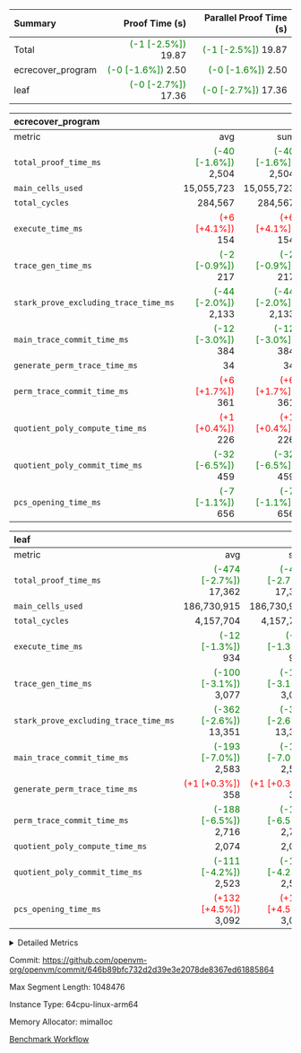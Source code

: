 | Summary | Proof Time (s) | Parallel Proof Time (s) |
|:---|---:|---:|
| Total | <span style='color: green'>(-1 [-2.5%])</span> 19.87 | <span style='color: green'>(-1 [-2.5%])</span> 19.87 |
| ecrecover_program | <span style='color: green'>(-0 [-1.6%])</span> 2.50 | <span style='color: green'>(-0 [-1.6%])</span> 2.50 |
| leaf | <span style='color: green'>(-0 [-2.7%])</span> 17.36 | <span style='color: green'>(-0 [-2.7%])</span> 17.36 |


| ecrecover_program |||||
|:---|---:|---:|---:|---:|
|metric|avg|sum|max|min|
| `total_proof_time_ms ` | <span style='color: green'>(-40 [-1.6%])</span> 2,504 | <span style='color: green'>(-40 [-1.6%])</span> 2,504 | <span style='color: green'>(-40 [-1.6%])</span> 2,504 | <span style='color: green'>(-40 [-1.6%])</span> 2,504 |
| `main_cells_used     ` |  15,055,723 |  15,055,723 |  15,055,723 |  15,055,723 |
| `total_cycles        ` |  284,567 |  284,567 |  284,567 |  284,567 |
| `execute_time_ms     ` | <span style='color: red'>(+6 [+4.1%])</span> 154 | <span style='color: red'>(+6 [+4.1%])</span> 154 | <span style='color: red'>(+6 [+4.1%])</span> 154 | <span style='color: red'>(+6 [+4.1%])</span> 154 |
| `trace_gen_time_ms   ` | <span style='color: green'>(-2 [-0.9%])</span> 217 | <span style='color: green'>(-2 [-0.9%])</span> 217 | <span style='color: green'>(-2 [-0.9%])</span> 217 | <span style='color: green'>(-2 [-0.9%])</span> 217 |
| `stark_prove_excluding_trace_time_ms` | <span style='color: green'>(-44 [-2.0%])</span> 2,133 | <span style='color: green'>(-44 [-2.0%])</span> 2,133 | <span style='color: green'>(-44 [-2.0%])</span> 2,133 | <span style='color: green'>(-44 [-2.0%])</span> 2,133 |
| `main_trace_commit_time_ms` | <span style='color: green'>(-12 [-3.0%])</span> 384 | <span style='color: green'>(-12 [-3.0%])</span> 384 | <span style='color: green'>(-12 [-3.0%])</span> 384 | <span style='color: green'>(-12 [-3.0%])</span> 384 |
| `generate_perm_trace_time_ms` |  34 |  34 |  34 |  34 |
| `perm_trace_commit_time_ms` | <span style='color: red'>(+6 [+1.7%])</span> 361 | <span style='color: red'>(+6 [+1.7%])</span> 361 | <span style='color: red'>(+6 [+1.7%])</span> 361 | <span style='color: red'>(+6 [+1.7%])</span> 361 |
| `quotient_poly_compute_time_ms` | <span style='color: red'>(+1 [+0.4%])</span> 226 | <span style='color: red'>(+1 [+0.4%])</span> 226 | <span style='color: red'>(+1 [+0.4%])</span> 226 | <span style='color: red'>(+1 [+0.4%])</span> 226 |
| `quotient_poly_commit_time_ms` | <span style='color: green'>(-32 [-6.5%])</span> 459 | <span style='color: green'>(-32 [-6.5%])</span> 459 | <span style='color: green'>(-32 [-6.5%])</span> 459 | <span style='color: green'>(-32 [-6.5%])</span> 459 |
| `pcs_opening_time_ms ` | <span style='color: green'>(-7 [-1.1%])</span> 656 | <span style='color: green'>(-7 [-1.1%])</span> 656 | <span style='color: green'>(-7 [-1.1%])</span> 656 | <span style='color: green'>(-7 [-1.1%])</span> 656 |

| leaf |||||
|:---|---:|---:|---:|---:|
|metric|avg|sum|max|min|
| `total_proof_time_ms ` | <span style='color: green'>(-474 [-2.7%])</span> 17,362 | <span style='color: green'>(-474 [-2.7%])</span> 17,362 | <span style='color: green'>(-474 [-2.7%])</span> 17,362 | <span style='color: green'>(-474 [-2.7%])</span> 17,362 |
| `main_cells_used     ` |  186,730,915 |  186,730,915 |  186,730,915 |  186,730,915 |
| `total_cycles        ` |  4,157,704 |  4,157,704 |  4,157,704 |  4,157,704 |
| `execute_time_ms     ` | <span style='color: green'>(-12 [-1.3%])</span> 934 | <span style='color: green'>(-12 [-1.3%])</span> 934 | <span style='color: green'>(-12 [-1.3%])</span> 934 | <span style='color: green'>(-12 [-1.3%])</span> 934 |
| `trace_gen_time_ms   ` | <span style='color: green'>(-100 [-3.1%])</span> 3,077 | <span style='color: green'>(-100 [-3.1%])</span> 3,077 | <span style='color: green'>(-100 [-3.1%])</span> 3,077 | <span style='color: green'>(-100 [-3.1%])</span> 3,077 |
| `stark_prove_excluding_trace_time_ms` | <span style='color: green'>(-362 [-2.6%])</span> 13,351 | <span style='color: green'>(-362 [-2.6%])</span> 13,351 | <span style='color: green'>(-362 [-2.6%])</span> 13,351 | <span style='color: green'>(-362 [-2.6%])</span> 13,351 |
| `main_trace_commit_time_ms` | <span style='color: green'>(-193 [-7.0%])</span> 2,583 | <span style='color: green'>(-193 [-7.0%])</span> 2,583 | <span style='color: green'>(-193 [-7.0%])</span> 2,583 | <span style='color: green'>(-193 [-7.0%])</span> 2,583 |
| `generate_perm_trace_time_ms` | <span style='color: red'>(+1 [+0.3%])</span> 358 | <span style='color: red'>(+1 [+0.3%])</span> 358 | <span style='color: red'>(+1 [+0.3%])</span> 358 | <span style='color: red'>(+1 [+0.3%])</span> 358 |
| `perm_trace_commit_time_ms` | <span style='color: green'>(-188 [-6.5%])</span> 2,716 | <span style='color: green'>(-188 [-6.5%])</span> 2,716 | <span style='color: green'>(-188 [-6.5%])</span> 2,716 | <span style='color: green'>(-188 [-6.5%])</span> 2,716 |
| `quotient_poly_compute_time_ms` |  2,074 |  2,074 |  2,074 |  2,074 |
| `quotient_poly_commit_time_ms` | <span style='color: green'>(-111 [-4.2%])</span> 2,523 | <span style='color: green'>(-111 [-4.2%])</span> 2,523 | <span style='color: green'>(-111 [-4.2%])</span> 2,523 | <span style='color: green'>(-111 [-4.2%])</span> 2,523 |
| `pcs_opening_time_ms ` | <span style='color: red'>(+132 [+4.5%])</span> 3,092 | <span style='color: red'>(+132 [+4.5%])</span> 3,092 | <span style='color: red'>(+132 [+4.5%])</span> 3,092 | <span style='color: red'>(+132 [+4.5%])</span> 3,092 |



<details>
<summary>Detailed Metrics</summary>

| group | real_layer_proof_time_ms | num_segments | num_children | keygen_time_ms | fri.log_blowup | commit_exe_time_ms |
| --- | --- | --- | --- | --- | --- | --- |
| ecrecover_program |  | 1 |  | 1,156 | 2 | 12 | 
| leaf | 17,507 |  | 1 |  | 2 |  | 

| group | air_name | quotient_deg | interactions | constraints |
| --- | --- | --- | --- | --- |
| ecrecover_program | AccessAdapterAir<16> | 4 | 5 | 11 | 
| ecrecover_program | AccessAdapterAir<2> | 4 | 5 | 11 | 
| ecrecover_program | AccessAdapterAir<32> | 4 | 5 | 11 | 
| ecrecover_program | AccessAdapterAir<4> | 4 | 5 | 11 | 
| ecrecover_program | AccessAdapterAir<64> | 4 | 5 | 11 | 
| ecrecover_program | AccessAdapterAir<8> | 4 | 5 | 11 | 
| ecrecover_program | BitwiseOperationLookupAir<8> | 2 | 2 | 4 | 
| ecrecover_program | KeccakVmAir | 4 | 321 | 4,380 | 
| ecrecover_program | MemoryMerkleAir<8> | 4 | 4 | 38 | 
| ecrecover_program | PersistentBoundaryAir<8> | 4 | 3 | 5 | 
| ecrecover_program | PhantomAir | 4 | 3 | 4 | 
| ecrecover_program | Poseidon2PeripheryAir<BabyBearParameters>, 1> | 2 | 1 | 286 | 
| ecrecover_program | ProgramAir | 1 | 1 | 4 | 
| ecrecover_program | RangeTupleCheckerAir<2> | 1 | 1 | 4 | 
| ecrecover_program | Rv32HintStoreAir | 4 | 19 | 21 | 
| ecrecover_program | VariableRangeCheckerAir | 1 | 1 | 4 | 
| ecrecover_program | VmAirWrapper<Rv32BaseAluAdapterAir, BaseAluCoreAir<4, 8> | 4 | 19 | 30 | 
| ecrecover_program | VmAirWrapper<Rv32BaseAluAdapterAir, LessThanCoreAir<4, 8> | 4 | 17 | 35 | 
| ecrecover_program | VmAirWrapper<Rv32BaseAluAdapterAir, ShiftCoreAir<4, 8> | 4 | 23 | 84 | 
| ecrecover_program | VmAirWrapper<Rv32BranchAdapterAir, BranchEqualCoreAir<4> | 4 | 11 | 17 | 
| ecrecover_program | VmAirWrapper<Rv32BranchAdapterAir, BranchLessThanCoreAir<4, 8> | 4 | 13 | 32 | 
| ecrecover_program | VmAirWrapper<Rv32CondRdWriteAdapterAir, Rv32JalLuiCoreAir> | 4 | 10 | 15 | 
| ecrecover_program | VmAirWrapper<Rv32IsEqualModAdapterAir<2, 1, 32, 32>, ModularIsEqualCoreAir<32, 4, 8> | 4 | 25 | 217 | 
| ecrecover_program | VmAirWrapper<Rv32JalrAdapterAir, Rv32JalrCoreAir> | 4 | 16 | 16 | 
| ecrecover_program | VmAirWrapper<Rv32LoadStoreAdapterAir, LoadSignExtendCoreAir<4, 8> | 4 | 18 | 21 | 
| ecrecover_program | VmAirWrapper<Rv32LoadStoreAdapterAir, LoadStoreCoreAir<4> | 4 | 17 | 27 | 
| ecrecover_program | VmAirWrapper<Rv32MultAdapterAir, DivRemCoreAir<4, 8> | 4 | 25 | 72 | 
| ecrecover_program | VmAirWrapper<Rv32MultAdapterAir, MulHCoreAir<4, 8> | 4 | 24 | 23 | 
| ecrecover_program | VmAirWrapper<Rv32MultAdapterAir, MultiplicationCoreAir<4, 8> | 4 | 19 | 13 | 
| ecrecover_program | VmAirWrapper<Rv32RdWriteAdapterAir, Rv32AuipcCoreAir> | 4 | 11 | 12 | 
| ecrecover_program | VmAirWrapper<Rv32VecHeapAdapterAir<1, 2, 2, 32, 32>, FieldExpressionCoreAir> | 4 | 411 | 378 | 
| ecrecover_program | VmAirWrapper<Rv32VecHeapAdapterAir<2, 1, 1, 32, 32>, FieldExpressionCoreAir> | 4 | 156 | 150 | 
| ecrecover_program | VmAirWrapper<Rv32VecHeapAdapterAir<2, 2, 2, 32, 32>, FieldExpressionCoreAir> | 4 | 422 | 351 | 
| ecrecover_program | VmConnectorAir | 4 | 3 | 8 | 
| leaf | AccessAdapterAir<2> | 4 | 5 | 11 | 
| leaf | AccessAdapterAir<4> | 4 | 5 | 11 | 
| leaf | AccessAdapterAir<8> | 4 | 5 | 11 | 
| leaf | FriReducedOpeningAir | 4 | 31 | 52 | 
| leaf | NativePoseidon2Air<BabyBearParameters>, 1> | 4 | 176 | 555 | 
| leaf | PhantomAir | 4 | 3 | 4 | 
| leaf | ProgramAir | 1 | 1 | 4 | 
| leaf | VariableRangeCheckerAir | 1 | 1 | 4 | 
| leaf | VmAirWrapper<AluNativeAdapterAir, FieldArithmeticCoreAir> | 4 | 15 | 23 | 
| leaf | VmAirWrapper<BranchNativeAdapterAir, BranchEqualCoreAir<1> | 4 | 11 | 22 | 
| leaf | VmAirWrapper<JalNativeAdapterAir, JalCoreAir> | 4 | 7 | 6 | 
| leaf | VmAirWrapper<NativeAdapterAir<2, 0>, PublicValuesCoreAir> | 4 | 11 | 23 | 
| leaf | VmAirWrapper<NativeLoadStoreAdapterAir<1>, NativeLoadStoreCoreAir<1> | 4 | 15 | 16 | 
| leaf | VmAirWrapper<NativeLoadStoreAdapterAir<4>, NativeLoadStoreCoreAir<4> | 4 | 15 | 16 | 
| leaf | VmAirWrapper<NativeVectorizedAdapterAir<4>, FieldExtensionCoreAir> | 4 | 15 | 23 | 
| leaf | VmConnectorAir | 4 | 3 | 8 | 
| leaf | VolatileBoundaryAir | 4 | 4 | 16 | 

| group | air_name | idx | rows | prep_cols | perm_cols | main_cols | cells |
| --- | --- | --- | --- | --- | --- | --- | --- |
| leaf | AccessAdapterAir<2> | 0 | 1,048,576 |  | 12 | 11 | 24,117,248 | 
| leaf | AccessAdapterAir<4> | 0 | 524,288 |  | 12 | 13 | 13,107,200 | 
| leaf | AccessAdapterAir<8> | 0 | 512 |  | 12 | 17 | 14,848 | 
| leaf | FriReducedOpeningAir | 0 | 1,048,576 |  | 36 | 25 | 63,963,136 | 
| leaf | NativePoseidon2Air<BabyBearParameters>, 1> | 0 | 131,072 |  | 216 | 399 | 80,609,280 | 
| leaf | PhantomAir | 0 | 32,768 |  | 8 | 6 | 458,752 | 
| leaf | ProgramAir | 0 | 1,048,576 |  | 8 | 10 | 18,874,368 | 
| leaf | VariableRangeCheckerAir | 0 | 262,144 | 2 | 8 | 1 | 2,359,296 | 
| leaf | VmAirWrapper<AluNativeAdapterAir, FieldArithmeticCoreAir> | 0 | 2,097,152 |  | 20 | 29 | 102,760,448 | 
| leaf | VmAirWrapper<BranchNativeAdapterAir, BranchEqualCoreAir<1> | 0 | 1,048,576 |  | 16 | 23 | 40,894,464 | 
| leaf | VmAirWrapper<JalNativeAdapterAir, JalCoreAir> | 0 | 65,536 |  | 12 | 9 | 1,376,256 | 
| leaf | VmAirWrapper<NativeAdapterAir<2, 0>, PublicValuesCoreAir> | 0 | 64 |  | 16 | 23 | 2,496 | 
| leaf | VmAirWrapper<NativeLoadStoreAdapterAir<1>, NativeLoadStoreCoreAir<1> | 0 | 1,048,576 |  | 24 | 22 | 48,234,496 | 
| leaf | VmAirWrapper<NativeLoadStoreAdapterAir<4>, NativeLoadStoreCoreAir<4> | 0 | 131,072 |  | 24 | 31 | 7,208,960 | 
| leaf | VmAirWrapper<NativeVectorizedAdapterAir<4>, FieldExtensionCoreAir> | 0 | 262,144 |  | 20 | 38 | 15,204,352 | 
| leaf | VmConnectorAir | 0 | 2 | 1 | 8 | 4 | 24 | 
| leaf | VolatileBoundaryAir | 0 | 2,097,152 |  | 8 | 11 | 39,845,888 | 

| group | air_name | segment | rows | prep_cols | perm_cols | main_cols | cells |
| --- | --- | --- | --- | --- | --- | --- | --- |
| ecrecover_program | AccessAdapterAir<16> | 0 | 16,384 |  | 12 | 25 | 606,208 | 
| ecrecover_program | AccessAdapterAir<2> | 0 | 256 |  | 12 | 11 | 5,888 | 
| ecrecover_program | AccessAdapterAir<32> | 0 | 8,192 |  | 12 | 41 | 434,176 | 
| ecrecover_program | AccessAdapterAir<4> | 0 | 128 |  | 12 | 13 | 3,200 | 
| ecrecover_program | AccessAdapterAir<8> | 0 | 32,768 |  | 12 | 17 | 950,272 | 
| ecrecover_program | BitwiseOperationLookupAir<8> | 0 | 65,536 | 3 | 8 | 2 | 655,360 | 
| ecrecover_program | KeccakVmAir | 0 | 128 |  | 532 | 3,163 | 472,960 | 
| ecrecover_program | MemoryMerkleAir<8> | 0 | 4,096 |  | 12 | 32 | 180,224 | 
| ecrecover_program | PersistentBoundaryAir<8> | 0 | 4,096 |  | 8 | 20 | 114,688 | 
| ecrecover_program | PhantomAir | 0 | 64 |  | 8 | 6 | 896 | 
| ecrecover_program | Poseidon2PeripheryAir<BabyBearParameters>, 1> | 0 | 4,096 |  | 8 | 300 | 1,261,568 | 
| ecrecover_program | ProgramAir | 0 | 16,384 |  | 8 | 10 | 294,912 | 
| ecrecover_program | RangeTupleCheckerAir<2> | 0 | 524,288 | 2 | 8 | 1 | 4,718,592 | 
| ecrecover_program | Rv32HintStoreAir | 0 | 256 |  | 24 | 32 | 14,336 | 
| ecrecover_program | VariableRangeCheckerAir | 0 | 262,144 | 2 | 8 | 1 | 2,359,296 | 
| ecrecover_program | VmAirWrapper<Rv32BaseAluAdapterAir, BaseAluCoreAir<4, 8> | 0 | 131,072 |  | 28 | 36 | 8,388,608 | 
| ecrecover_program | VmAirWrapper<Rv32BaseAluAdapterAir, LessThanCoreAir<4, 8> | 0 | 2,048 |  | 24 | 37 | 124,928 | 
| ecrecover_program | VmAirWrapper<Rv32BaseAluAdapterAir, ShiftCoreAir<4, 8> | 0 | 16,384 |  | 28 | 53 | 1,327,104 | 
| ecrecover_program | VmAirWrapper<Rv32BranchAdapterAir, BranchEqualCoreAir<4> | 0 | 16,384 |  | 16 | 26 | 688,128 | 
| ecrecover_program | VmAirWrapper<Rv32BranchAdapterAir, BranchLessThanCoreAir<4, 8> | 0 | 32,768 |  | 20 | 32 | 1,703,936 | 
| ecrecover_program | VmAirWrapper<Rv32CondRdWriteAdapterAir, Rv32JalLuiCoreAir> | 0 | 8,192 |  | 16 | 18 | 278,528 | 
| ecrecover_program | VmAirWrapper<Rv32IsEqualModAdapterAir<2, 1, 32, 32>, ModularIsEqualCoreAir<32, 4, 8> | 0 | 4,096 |  | 32 | 166 | 811,008 | 
| ecrecover_program | VmAirWrapper<Rv32JalrAdapterAir, Rv32JalrCoreAir> | 0 | 8,192 |  | 20 | 28 | 393,216 | 
| ecrecover_program | VmAirWrapper<Rv32LoadStoreAdapterAir, LoadSignExtendCoreAir<4, 8> | 0 | 4,096 |  | 28 | 35 | 258,048 | 
| ecrecover_program | VmAirWrapper<Rv32LoadStoreAdapterAir, LoadStoreCoreAir<4> | 0 | 131,072 |  | 28 | 40 | 8,912,896 | 
| ecrecover_program | VmAirWrapper<Rv32MultAdapterAir, MulHCoreAir<4, 8> | 0 | 8 |  | 40 | 39 | 632 | 
| ecrecover_program | VmAirWrapper<Rv32MultAdapterAir, MultiplicationCoreAir<4, 8> | 0 | 4,096 |  | 28 | 31 | 241,664 | 
| ecrecover_program | VmAirWrapper<Rv32RdWriteAdapterAir, Rv32AuipcCoreAir> | 0 | 4,096 |  | 16 | 21 | 151,552 | 
| ecrecover_program | VmAirWrapper<Rv32VecHeapAdapterAir<1, 2, 2, 32, 32>, FieldExpressionCoreAir> | 0 | 2,048 |  | 416 | 543 | 1,964,032 | 
| ecrecover_program | VmAirWrapper<Rv32VecHeapAdapterAir<2, 1, 1, 32, 32>, FieldExpressionCoreAir> | 0 | 32 |  | 160 | 261 | 13,472 | 
| ecrecover_program | VmAirWrapper<Rv32VecHeapAdapterAir<2, 2, 2, 32, 32>, FieldExpressionCoreAir> | 0 | 1,024 |  | 428 | 619 | 1,072,128 | 
| ecrecover_program | VmConnectorAir | 0 | 2 | 1 | 8 | 4 | 24 | 

| group | idx | trace_gen_time_ms | total_proof_time_ms | total_cycles | total_cells | stark_prove_excluding_trace_time_ms | quotient_poly_compute_time_ms | quotient_poly_commit_time_ms | perm_trace_commit_time_ms | pcs_opening_time_ms | main_trace_commit_time_ms | main_cells_used | generate_perm_trace_time_ms | execute_time_ms |
| --- | --- | --- | --- | --- | --- | --- | --- | --- | --- | --- | --- | --- | --- | --- |
| leaf | 0 | 3,077 | 17,362 | 4,157,704 | 459,031,512 | 13,351 | 2,074 | 2,523 | 2,716 | 3,092 | 2,583 | 186,730,915 | 358 | 934 | 

| group | segment | trace_gen_time_ms | total_proof_time_ms | total_cycles | total_cells | stark_prove_excluding_trace_time_ms | quotient_poly_compute_time_ms | quotient_poly_commit_time_ms | perm_trace_commit_time_ms | pcs_opening_time_ms | main_trace_commit_time_ms | main_cells_used | generate_perm_trace_time_ms | execute_time_ms |
| --- | --- | --- | --- | --- | --- | --- | --- | --- | --- | --- | --- | --- | --- | --- |
| ecrecover_program | 0 | 217 | 2,504 | 284,567 | 38,417,467 | 2,133 | 226 | 459 | 361 | 656 | 384 | 15,055,723 | 34 | 154 | 

</details>


Commit: https://github.com/openvm-org/openvm/commit/646b89bfc732d2d39e3e2078de8367ed61885864

Max Segment Length: 1048476

Instance Type: 64cpu-linux-arm64

Memory Allocator: mimalloc

[Benchmark Workflow](https://github.com/openvm-org/openvm/actions/runs/13094036534)
